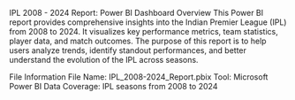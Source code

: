 IPL 2008 - 2024 Report: Power BI Dashboard
Overview
This Power BI report provides comprehensive insights into the Indian Premier League (IPL) from 2008 to 2024. It visualizes key performance metrics, team statistics, player data, and match outcomes. The purpose of this report is to help users analyze trends, identify standout performances, and better understand the evolution of the IPL across seasons.

File Information
File Name: IPL_2008-2024_Report.pbix
Tool: Microsoft Power BI
Data Coverage: IPL seasons from 2008 to 2024
